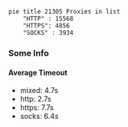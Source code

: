 
```mermaid
pie title 21305 Proxies in list
    "HTTP" : 15568
    "HTTPS": 4856
    "SOCKS" : 3934
```

### Some Info
#### Average Timeout

- mixed: 4.7s
- http: 2.7s
- https: 7.7s
- socks: 6.4s